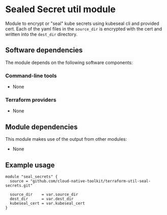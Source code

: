 # Sealed Secret util module

Module to encrypt or "seal" kube secrets using kubeseal cli and provided cert. Each of the yaml files in the `source_dir` is
encrypted with the cert and written into the `dest_dir` directory.

## Software dependencies

The module depends on the following software components:

### Command-line tools

- None

### Terraform providers

- None

## Module dependencies

This module makes use of the output from other modules:

- None

## Example usage

```hcl-terraform
module "seal_secrets" {
  source = "github.com/cloud-native-toolkit/terraform-util-seal-secrets.git"

  source_dir    = var.source_dir
  dest_dir      = var.dest_dir
  kubeseal_cert = var.kubeseal_cert
}
```
